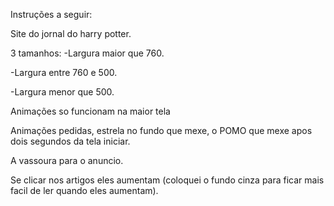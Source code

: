 Instruções a seguir:

Site do jornal do harry potter.

3 tamanhos:
-Largura maior que 760.

-Largura entre 760 e 500.

-Largura menor que 500.

Animações so funcionam na maior tela

Animações pedidas, estrela no fundo que mexe, o POMO que mexe apos dois segundos da tela iniciar.

A vassoura para o anuncio.

Se clicar nos artigos eles aumentam (coloquei o fundo cinza para ficar mais facil de ler quando eles aumentam).